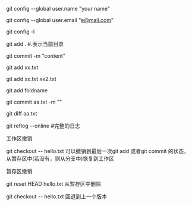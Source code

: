 git config --global user.name "your name"

git config --global user.email "e@mail.com"

git config -l 

git add .   #.表示当前目录

git commit -m "content"

git add xx.txt

git add xx.txt xx2.txt

git add foldname

git commit aa.txt -m ""

git diff aa.txt

git reflog --online #完整的日志

工作区撤销

git checkout -- hello.txt 可以撤销到最后一次git add 或者git commit 的状态，从暂存区中(若没有，则从分支中)恢复到工作区

暂存区撤销 

git reset HEAD hello.txt  从暂存区中删除

git checkout -- hello.txt  回退到上一个版本